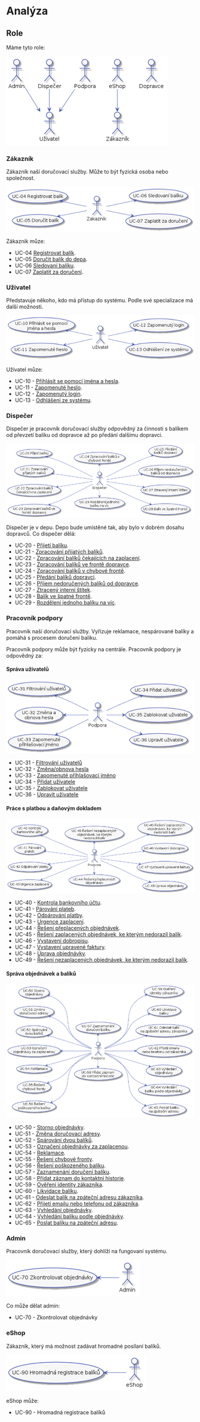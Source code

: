 # Analýza
## Role

Máme tyto role:

![Actors](./diagrams/out/actors.png "Role")

### Zákazník

Zákazník naší doručovací služby. Může to být fyzická osoba nebo společnost.

![Co může dělat Zákazník](./diagrams/out/ucs-zakaznik.png "UCS pro zákazníka")

Zákaznik můze:

* UC-04 [Registrovat balík](../uc-00/#uc-04).
* UC-05 [Doručit balík do depa](../uc-00/#uc-05).
* UC-06 [Sledovaní balíku](../uc-00/#uc-06).
* UC-07 [Zaplatit za doručení](../uc-00/#uc-07).

### Uživatel

Představuje někoho, kdo má přístup do systému. Podle své specializace má další možnosti.

![Co muze delat Uzivatel](./diagrams/out/ucs-uzivatel.png "UCS for Uzivatel")

Uživatel můze:

* UC-10 - [Přihlásit se pomocí jména a hesla](../uc-10/#uc-10).
* UC-11 - [Zapomenuté heslo](../uc-10/#uc-11).
* UC-12 - [Zapomenutý login](../uc-10/#uc-12).
* UC-13 - [Odhlášení ze systému](../uc-10/#uc-13).

### Dispečer

Dispečer je pracovník doručovací služby odpovědný za činnosti s balíkem od převzetí balíku od dopravce až po předání dalšímu dopravci.

![Co muze delat Dispečer](./diagrams/out/ucs-dispecer.png "UCS for Dispečer")

Dispečer je v depu. Depo bude umístěné tak, aby bylo v dobrém dosahu dopravců. Co dispečer dělá:

* UC-20 - [Přijetí balíku](../uc-20/#UC-20).
* UC-21 - [Zpracování přijatých balíků](../uc-20/#UC-21).
* UC-22 - [Zpracování balíků čekajících na zaplacení](../uc-20/#UC-22).
* UC-23 - [Zpracování balíků ve frontě dopravce](../uc-20/#UC-23).
* UC-24 - [Zpracování balíků v chybové frontě](../uc-20/#UC-24).
* UC-25 - [Předání balíků dopravci](../uc-20/#UC-25).
* UC-26 - [Příjem nedoručených balíků od dopravce](../uc-20/#UC-26).
* UC-27 - [Ztracený interní štítek](../uc-20/#UC-27).
* UC-28 - [Balík ve špatné frontě](../uc-20/#UC-28).
* UC-29 - [Rozdělení jednoho balíku na víc](../uc-20/#UC-29).

### Pracovník podpory

Pracovník naší doručovací služby. Vyřizuje reklamace, nespárované balíky a pomáhá s procesem doručení balíku.

Pracovník podpory může být fyzicky na centrále. Pracovník podpory je odpovědný za:

#### Správa uživatelů
![Správa uživatelů pro pracovníka podpory](./diagrams/out/ucs-support-users.png "Správa uživatelů pro pracovníka podpory")

* UC-31 - [Filtrování uživatelů](../uc-30/#UC-31)
* UC-32 - [Změna/obnova hesla](../uc-30/#UC-32)
* UC-33 - [Zapomenuté přihlašovací jméno](../uc-30/#UC-33)
* UC-34 - [Přidat uživatele](../uc-30/#UC-34)
* UC-35 - [Zablokovat uživatele](../uc-30/#UC-35)
* UC-36 - [Upravit uživatele](../uc-30/#UC-36)

#### Práce s platbou a daňovým dokladem

![UCs pro pracovníka podpory pro práci s platbou a daňovým dokladem](./diagrams/out/ucs-support-finance.png "UCs pro pracovníka podpory pro práci s platbou a daňovým dokladem")

* UC-40 - [Kontrola bankovního účtu](../uc-40/#UC-40 "Kontrola bankovního účtu").
* UC-41 - [Párování plateb](../uc-40/#UC-41 "Párování plateb").
* UC-42 - [Odpárování platby](../uc-40/#UC-42 "Odpárování platby").
* UC-43 - [Urgence zaplacení](../uc-40/#UC-43 "Urgence zaplacení").
* UC-44 - [Řešení přeplacených objednávek](../uc-40/#UC-44 "Řešení přeplacených objednávek").
* UC-45 - [Řešení zaplacených objednávek, ke kterým nedorazil balík](../uc-40/#UC-45 "Řešení zaplacených objednávek, ke kterým nedorazil balík").
* UC-46 - [Vystavení dobropisu](../uc-40/#UC-46 "Vystavení dobropisu").
* UC-47 - [Vystavení upravené faktury](../uc-40/#UC-47 "Vystavení upravené faktury").
* UC-48 - [Úprava objednávky](../uc-40/#UC-48 "Úprava objednávky").
* UC-49 - [Řešení nezaplacených objednávek, ke kterým nedorazil balík](../uc-40/#UC-49 "Řešení nezaplacených objednávek, ke kterým nedorazil balík").


#### Správa objednávek a balíků

![UCs pro pracovníka podpory](./diagrams/out/ucs-support.png "UCs pro pracovníka podpory")

* UC-50 - [Storno objednávky](../uc-50/#UC-50 "Storno objednávky").
* UC-51 - [Změna doručovací adresy](../uc-50/#UC-51 "Změna doručovací adresy").
* UC-52 - [Spárování dvou balíků](../uc-50/#UC-52 "Spárování dvou balíků").
* UC-53 - [Označení objednávky za zaplacenou](../uc-50/#UC-53 "Označení objednávky za zaplacenou").
* UC-54 - [Reklamace](../uc-50/#UC-54 "Reklamace").
* UC-55 - [Řešení chybové fronty](../uc-50/#UC-55 "Řešení chybové fronty").
* UC-56 - [Řešení poškozeného balíku](../uc-50/#UC-56 "Řešení poškozeného balíku").
* UC-57 - [Zaznamenání doručení balíku](../uc-50/#UC-57 "Zaznamenání doručení balíku").
* UC-58 - [Přidat záznam do kontaktní historie](../uc-50/#UC-58 "Přidat záznam do kontaktní historie").
* UC-59 - [Ověření identity zákazníka](../uc-50/#UC-59 "Ověření identity zákazníka").
* UC-60 - [Likvidace balíku](../uc-50/#UC-60 "Likvidace balíku").
* UC-61 - [Odeslat balík na zpáteční adresu zákazníka](../uc-50/#UC-61 "Odeslat balík na zpáteční adresu zákazníka").
* UC-62 - [Přijetí emailu nebo telefonu od zákazníka](../uc-50/#UC-62 "Přijetí emailu nebo telefonu od zákazníka").
* UC-63 - [Vyhledání objednávky](../uc-50/#UC-63 "Vyhledání objednávky").
* UC-64 - [Vyhledání balíku podle objednávky](../uc-50/#UC-64 "Vyhledání balíku podle objednávky").
* UC-65 - [Poslat balíku na zpáteční adresu](../uc-50/#UC-65 "Poslat balíku na zpáteční adresu").

### Admin

Pracovník doručovací služby, který dohlíží na fungovaní systému.

![Co může dělat admin](./diagrams/out/ucs-admin.png "UCS for Admin")

Co může dělat admin:

* UC-70 - Zkontrolovat objednávky

### eShop

Zákazník, který má možnost zadávat hromadné posílaní balíků.

![Co může dělat eShop](./diagrams/out/ucs-eshop.png "UCS for eShop")

eShop může:

* UC-90 - Hromadná registrace balíků
